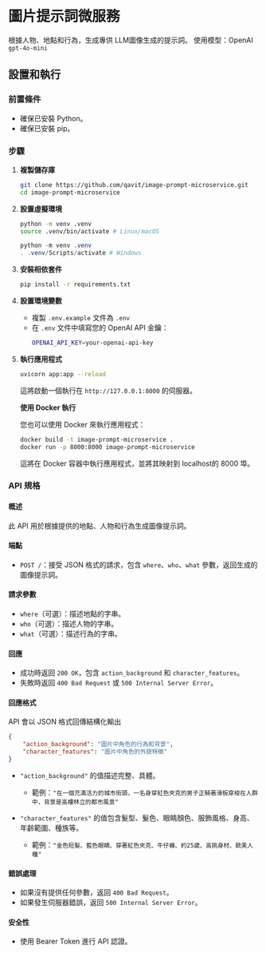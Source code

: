 # 圖片提示詞微服務
根據人物、地點和行為，生成專供 LLM圖像生成的提示詞。
使用模型：OpenAI `gpt-4o-mini`

## 設置和執行

### 前置條件

- 確保已安裝 Python。
- 確保已安裝 pip。

### 步驟

1. **複製儲存庫**
   ```bash
   git clone https://github.com/qavit/image-prompt-microservice.git
   cd image-prompt-microservice
   ```

2. **設置虛擬環境**
   ```bash
   python -m venv .venv
   source .venv/bin/activate # Linux/macOS
   ```

   ```powershell
   python -m venv .venv
   . .venv/Scripts/activate # Windows
   ```

3. **安裝相依套件**
   ```bash
   pip install -r requirements.txt
   ```

4. **設置環境變數**
   - 複製 `.env.example` 文件為 `.env`
   - 在 `.env` 文件中填寫您的 OpenAI API 金鑰：
     ```bash
     OPENAI_API_KEY=your-openai-api-key
     ```

5. **執行應用程式**
   ```bash
   uvicorn app:app --reload
   ```

   這將啟動一個執行在 `http://127.0.0.1:8000` 的伺服器。

   **使用 Docker 執行**

   您也可以使用 Docker 來執行應用程式：
   ```bash
   docker build -t image-prompt-microservice .
   docker run -p 8000:8000 image-prompt-microservice
   ```

   這將在 Docker 容器中執行應用程式，並將其映射到 localhost的 8000 埠。

### API 規格

#### 概述
此 API 用於根據提供的地點、人物和行為生成圖像提示詞。

#### 端點
- `POST /`：接受 JSON 格式的請求，包含 `where`、`who`、`what` 參數，返回生成的圖像提示詞。

#### 請求參數
- `where`（可選）：描述地點的字串。
- `who`（可選）：描述人物的字串。
- `what`（可選）：描述行為的字串。

#### 回應
- 成功時返回 `200 OK`，包含 `action_background` 和 `character_features`。
- 失敗時返回 `400 Bad Request` 或 `500 Internal Server Error`。

#### 回應格式

API 會以 JSON 格式回傳結構化輸出

```json
{
    "action_background": "圖片中角色的行為和背景",
    "character_features": "圖片中角色的外貌特徵"
}
```

- `"action_background"` 的值描述完整、具體。
  - 範例：`"在一個充滿活力的城市街頭，一名身穿紅色夾克的男子正騎著滑板穿梭在人群中，背景是高樓林立的都市風景"`

- `"character_features"` 的值包含髮型、髮色、眼睛顏色、服飾風格、身高、年齡範圍、種族等。
  - 範例：`"金色短髮、藍色眼睛、穿著紅色夾克、牛仔褲、約25歲、高挑身材、歐美人種"`

#### 錯誤處理
- 如果沒有提供任何參數，返回 `400 Bad Request`。
- 如果發生伺服器錯誤，返回 `500 Internal Server Error`。

#### 安全性
- 使用 Bearer Token 進行 API 認證。
